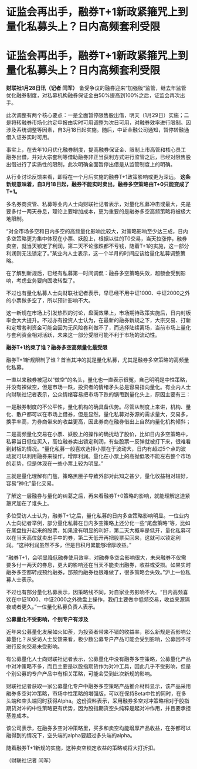 # 证监会再出手，融券T+1新政紧箍咒上到量化私募头上？日内高频套利受限

# 证监会再出手，融券T+1新政紧箍咒上到量化私募头上？日内高频套利受限

**财联社1月28日讯（记者 闫军）**
备受争议的融券迎来“加强版”监管，继去年监管优化融券制度，对私募机构融券保证金由50%提高到100%之后，证监会再次出手。

此次调整有两个核心要点：一是全面暂停限售股出借，明天（1月29日）实施；二是将转融券市场化约定申报由实时可用调整为次日可用，对融券效率进行限制。因涉及系统调整等因素，自3月18日起实施。随后，中证金融公司通知，暂停转融通借入证券实时可用。

事实上，在去年10月优化融券制度，提高融券保证金、限制上市高管和核心员工融券出借，并对大宗套利等借助融券非正当获利方式进行监管之后，已经对限售股出借进行了实质性的限制，此次明确全面暂停出借是从监管制度上的明确。

从行业讨论反馈来看，即将在一个月后实施的融券T+1政策影响或更为深远。
**这条新规意味着，自3月18日起，融券不能实时卖出，融券多空策略由T+0只能变成了T+1。**

多名券商资管、私募等业内人士向财联社记者表示，对量化私募冲击或最大，先是要多付一两天券息，理论上要增加成本，更为重要的是融券多空高频策略将被极大地限制。

“对全市场多空和日内多空的高频量化影响比较大，对策略影响至少达三成，日内多空策略更为集中体现在小票、妖股上，根据以往的T0交易，当天拉涨停，融券卖空，就当天锁定了利润，第二天不论涨跌都不亏钱，随着T+1的实施，这一部分利润则无法锁定了。”某业内人士表示，这一个半月的时间应该给量化私募调整策略。

在了解到新规后，已经有私募第一时间调侃：融券多空策略失效，超额会受到影响，考虑业务要向固收转型了。

不过也有量化私募人士向财联社记者表示，早已经不用中证1000、中证2000之外的小票做多空了，所以预计影响不大。

这一新规在市场上引发热烈的讨论，盘面效果上，市场期待政策实施后，日内封板率会大大提升。不过亦有投资人士认为，在最新的融券新规之下，大宗交易、打新和定增套利资金可能会因为无风险套利做不了，而选择陆续离场，当前市场上量化与套利资金相对活跃，未来这一部分受限可能不利于市场的流动性。

**融券T+1约束了谁？融券多空高频量化最受限**

融券T+1新规限制了谁？首当其冲的就是量化私募，尤其是融券多空策略的高频量化私募。

一直以来融券被冠以“做空”的名头，量化也一直表示很冤，自己明明是中性策略，并没有裸做空，但是市场一跌，投资者的情绪矛头总是容易指向量化。有业内人士向财联社记者表示，公众情绪容易把市场下跌的锅甩到量化头上，原因主要有三：

一是融券制度的不公平性，量化机构的确具备优势。尽管从制度上来讲，机构、量化、散户都可以在市场上借券，但是显然，量化私募对券源的需求量大，交易多，换手率高，为券商带来的收益更高，因此券商在融券借出上自然向量化机构倾斜；

二是高频量化交易在小票、妖股上的操作的确扰动了股价，比如日内多空策略中，私募当日低位买入，高位融券卖出锁定利润，有些股票一反弹就被打下来，很难看到封板的情况。“量化私募一般喜欢选择小票在于波动大，日内有超过5个点的波动就可以利用融券来操作，增厚利润。量化在小票上的高抛低吸不能左右整个市场的走势，但是体现在一些小票上较为明显。”

三就是量化理解有门槛，策略黑匣子导致外部对此知之甚少，量化收益相对较好，容易“神化”量化交易。

了解这一层融券与量化的纠葛之后，再来看融券T+0策略的影响，就能理解这道紧箍咒加在了谁头上。

多位受访人士认为，融券T+1之后，量化私募的日内多空策略影响明显。一位业内人士向记者举例，部分量化私募在日内多空策略上还分化一些“尾盘策略”等，比如在尾盘拉升起来的股票，如果没有明显的利好，第二天大概率是低开，量化私募可以在当天高位就卖出手中的券，第二天低开再把股票买回来，这就可以锁定利润。“这种利润虽然不多，但是日积月累能够增厚收益。”

“融券T+1，会明显降低融券使用效率，对融券多空会影响很大，未来融券不仅需要多付一两天的券息，更大的影响还在当天不能卖出融券，收益或受损。如果实时融券多空都转成预约融券，那预约融券也很难做了，很多策略会失效。”沪上一位私募人士表示。

不过也有部分量化私募表示，因策略线不同，对自家业务影响不大。“日内高频喜欢在中证1000、中证2000之外微盘上操作，我们主要做中低频交易，收益来源隔夜或者更久。”一位量化私募负责人表示。

**公募量化不受影响，个别专户有涉及**

近年来公募量化发展如火如荼，为投资者带来不错的收益率，那么新规是否影响公募量化？从受访人士反馈来看，极少数公募专户产品可能会受到影响，公募因不可进行反向交易未受影响。

有公募量化人士向财联社记者表示，公募量化中没有融券多空策略，公募量化产品中对冲策略不多，而且主要是以股指期货作为对冲工具，因此几乎不受影响，但是个别公募的专户产品中有相关策略，可能会受到此次新规的影响。

财联社记者获取一家公募量化专户中融券多空策略产品推介材料显示，该产品采用融券多空对冲策略，市场中性策略的增强版，可以在保持Beta中性的同时，在多头端和空头端同时获得Alpha。这份资料表示，采用融券多空对冲策略相对于股指期货对冲的中性策略更有优势，因为股指期货空头纯粹是起对冲作用，并且要承担基差成本。

该公司表示，在融券多空对冲策略里，买多和卖空均能增厚产品收益，在券都可以融得到的情况下，空头端的alpha要超过多头端的alpha。

随着融券T+1新规的实施，这种卖空锁定收益的策略或将大打折扣。

（财联社记者 闫军）

